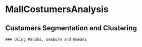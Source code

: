 # **MallCostumersAnalysis**

  ## Customers Segmentation and Clustering

    ### Using Pandas, Seaborn and Kmeans
